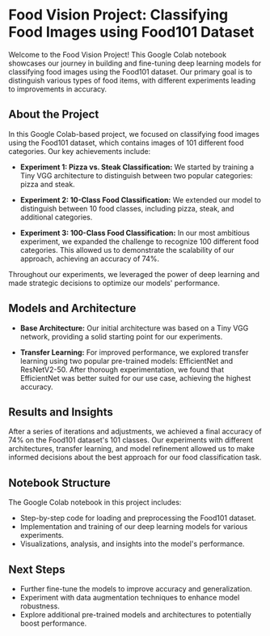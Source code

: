 # Food Vision Project: Classifying Food Images using Food101 Dataset

Welcome to the Food Vision Project! This Google Colab notebook showcases our journey in building and fine-tuning deep learning models for classifying food images using the Food101 dataset. Our primary goal is to distinguish various types of food items, with different experiments leading to improvements in accuracy.

## About the Project

In this Google Colab-based project, we focused on classifying food images using the Food101 dataset, which contains images of 101 different food categories. Our key achievements include:

- **Experiment 1: Pizza vs. Steak Classification:** We started by training a Tiny VGG architecture to distinguish between two popular categories: pizza and steak.

- **Experiment 2: 10-Class Food Classification:** We extended our model to distinguish between 10 food classes, including pizza, steak, and additional categories. 

- **Experiment 3: 100-Class Food Classification:** In our most ambitious experiment, we expanded the challenge to recognize 100 different food categories. This allowed us to demonstrate the scalability of our approach, achieving an accuracy of 74%.

Throughout our experiments, we leveraged the power of deep learning and made strategic decisions to optimize our models' performance.

## Models and Architecture

- **Base Architecture:** Our initial architecture was based on a Tiny VGG network, providing a solid starting point for our experiments.

- **Transfer Learning:** For improved performance, we explored transfer learning using two popular pre-trained models: EfficientNet and ResNetV2-50. After thorough experimentation, we found that EfficientNet was better suited for our use case, achieving the highest accuracy.

## Results and Insights

After a series of iterations and adjustments, we achieved a final accuracy of 74% on the Food101 dataset's 101 classes. Our experiments with different architectures, transfer learning, and model refinement allowed us to make informed decisions about the best approach for our food classification task.

## Notebook Structure

The Google Colab notebook in this project includes:

- Step-by-step code for loading and preprocessing the Food101 dataset.
- Implementation and training of our deep learning models for various experiments.
- Visualizations, analysis, and insights into the model's performance.

## Next Steps

- Further fine-tune the models to improve accuracy and generalization.
- Experiment with data augmentation techniques to enhance model robustness.
- Explore additional pre-trained models and architectures to potentially boost performance.
